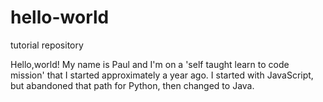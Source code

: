 # hello-world
tutorial repository

Hello,world! My name is Paul and I'm on a 'self taught learn to code mission' that I started approximately a year ago.  I started with JavaScript, but abandoned that path for Python, then changed to Java.
